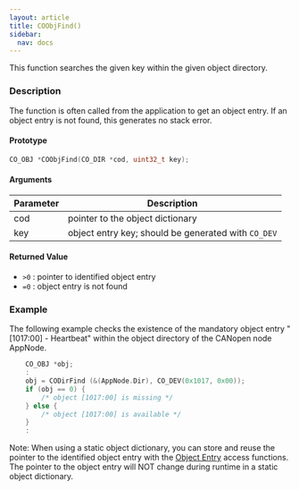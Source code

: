 ```yaml
---
layout: article
title: COObjFind()
sidebar:
  nav: docs
---
```


This function searches the given key within the given object directory.

<!--more-->

### Description

The function is often called from the application to get an object entry. If an object entry is not found, this generates no stack error.

#### Prototype

```c
CO_OBJ *COObjFind(CO_DIR *cod, uint32_t key);
```

#### Arguments

| Parameter | Description |
| --- | --- |
| cod | pointer to the object dictionary |
| key | object entry key; should be generated with `CO_DEV` |

#### Returned Value

- `>0` : pointer to identified object entry
- `=0` : object entry is not found

### Example

The following example checks the existence of the mandatory object entry "[1017:00] - Heartbeat" within the object directory of the CANopen node AppNode.

```c
    CO_OBJ *obj;
    :
    obj = CODirFind (&(AppNode.Dir), CO_DEV(0x1017, 0x00));
    if (obj == 0) {
        /* object [1017:00] is missing */
    } else {
        /* object [1017:00] is available */
    }
    :
```

Note: When using a static object dictionary, you can store and reuse the pointer to the identified object entry with the [Object Entry](/docs/api/object) access functions. The pointer to the object entry will NOT change during runtime in a static object dictionary.
